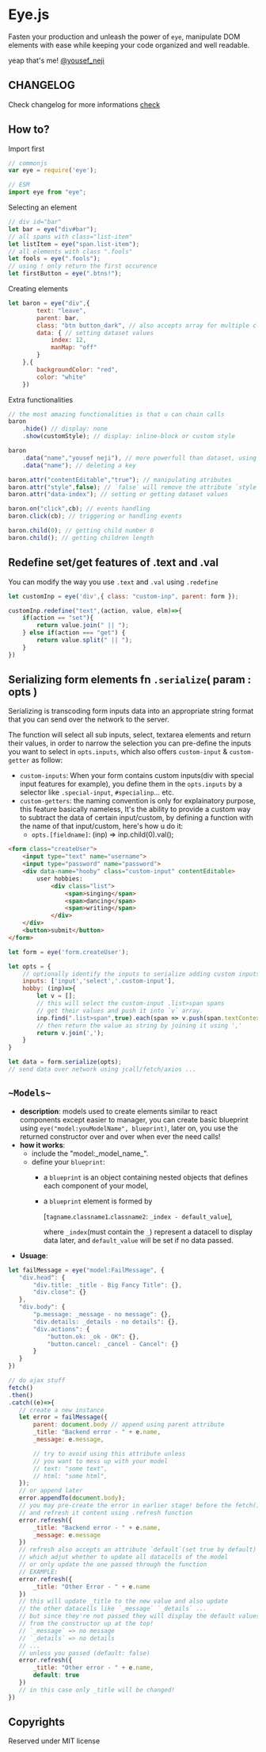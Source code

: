 # Eye.js
Fasten your production and unleash the power of `eye`, manipulate DOM elements with ease while keeping your code organized and well readable.

yeap that's me! [@yousef_neji](https://github.com/yousef312)

## CHANGELOG

Check changelog for more informations
[check](/changelog.md)

## How to?
Import first

```JavaScript
// commonjs
var eye = require('eye');

// ESM
import eye from "eye";
```

Selecting an element
```JavaScript
// div id="bar"
let bar = eye("div#bar");
// all spans with class="list-item"
let listItem = eye("span.list-item");
// all elements with class ".fools"
let fools = eye(".fools");
// using ! only return the first occurence
let firstButton = eye(".btns!");
```

Creating elements
```JavaScript
let baron = eye("div",{ 
        text: "leave",
        parent: bar,
        class: "btn button_dark", // also accepts array for multiple class setting at once or string concatenation of them with spaces between
        data: { // setting dataset values
            index: 12,
            manMap: "off"
        }
    },{ 
        backgroundColor: "red", 
        color: "white"
    })
```

Extra functionalities
```JavaScript
// the most amazing functionalities is that u can chain calls
baron
    .hide() // display: none
    .show(customStyle); // display: inline-block or custom style

baron
    .data("name","yousef neji"), // more powerfull than dataset, using WeakMaps!
    .data("name"); // deleting a key

baron.attr("contentEditable","true"); // manipulating atributes
baron.attr("style",false); // `false` will remove the attribute `style`
baron.attr("data-index"); // setting or getting dataset values

baron.on("click",cb); // events handling
baron.click(cb); // triggering or handling events

baron.child(0); // getting child number 0
baron.child(); // getting children length
```

## Redefine set/get features of .text and .val

You can modify the way you use `.text` and `.val` using `.redefine`

```JavaScript
let customInp = eye('div',{ class: "custom-inp", parent: form });

customInp.redefine("text",(action, value, elm)=>{
    if(action == "set"){
        return value.join(" || ");
    } else if(action === "get") {
        return value.split(" || ");
    }
})
```

## Serializing form elements fn `.serialize`( param : opts )

Serializing is transcoding form inputs data into an appropriate string format that you can send over the network to the server.
 
The function will select all sub inputs, select, textarea elements and return their values, in order to narrow the selection you can pre-define the inputs you want to select in `opts.inputs`, which also offers `custom-input` & `custom-getter` as follow:
 - `custom-inputs`: When your form contains custom inputs(div with special input features for example), you define them in the `opts.inputs` by a selector like `.special-input`, `#specialinp`... etc.
 - `custom-getters`: the naming convention is only for explainatory purpose, this feature basically nameless, It's the ability to provide a custom way to subtract the data of certain input/custom, by defining a function with the name of that input/custom, here's how u do it:
   - `opts.[fieldname]`: (inp) => inp.child(0).val();
 
```html
<form class="createUser">
    <input type="text" name="username">
    <input type="password" name="password">
    <div data-name="hooby" class="custom-input" contentEditable>
        user hobbies: 
            <div class="list">
                <span>singing</span>
                <span>dancing</span>
                <span>writing</span>
            </div>
    </div>
    <button>submit</button>
</form>
```
```javascript
let form = eye('form.createUser');

let opts = {
    // optionally identify the inputs to serialize adding custom inputs
    inputs: ['input','select','.custom-input'],
    hobby: (inp)=>{
        let v = [];
        // this will select the custom-input .list>span spans
        // get their values and push it into `v` array.
        inp.find(".list>span",true).each(span => v.push(span.textContext));
        // then return the value as string by joining it using ','
        return v.join(',');
    }
}

let data = form.serialize(opts);
// send data over network using jcall/fetch/axios ...
```

## `~Models~`

 - **description**: models used to create elements similar to react components except easier to manager, you can create basic blueprint using `eye("model:youModelName", blueprint)`, later on, you use the returned constructor over and over when ever the need calls!
 - **how it works**:
   - include the "model:\_model_name\_".
   - define your `blueprint`:
     - a `blueprint` is an object containing nested objects that defines each component of your model,
     - a `blueprint` element is formed by 
     
        [`tagname`.`classname1`.`classname2`: `_index - default_value`], 

        where `_index`(must contain the `_`) represent a datacell to display data later, and `default_value` will be set if no data passed.
 - **Usuage**:
 ```javascript
 let failMessage = eye("model:FailMessage", {
    "div.head": {
        "div.title: _title - Big Fancy Title": {},
        "div.close": {}
    },
    "div.body": {
        "p.message: _message - no message": {},
        "div.details: _details - no details": {},
        "div.actions": {
            "button.ok: _ok - OK": {},
            "button.cancel: _cancel - Cancel": {}
        }
    }
})

// do ajax stuff
fetch()
.then()
.catch((e)=>{
    // create a new instance
    let error = failMessage({
        parent: document.body // append using parent attribute
        _title: "Backend error - " + e.name,
        _message: e.message,

        // try to avoid using this attribute unless 
        // you want to mess up with your model
        // text: "some text",
        // html: "some html",
    });
    // or append later 
    error.appendTo(document.body);
    // you may pre-create the error in earlier stage! before the fetch()
    // and refresh it content using .refresh function
    error.refresh({
        _title: "Backend error - " + e.name,
        _message: e.message
    })
    // refresh also accepts an attribute `default`(set true by default)
    // which adjut whether to update all datacells of the model
    // or only update the one passed through the function
    // EXAMPLE:
    error.refresh({
        _title: "Other Error - " + e.name
    })
    // this will update _title to the new value and also update 
    // the other datacells like `_message` `_details` ...
    // but since they're not passed they will display the default values
    // from the constructor up at the top!
    // `_message` => no message
    // `_details` => no details
    // ...
    // unless you passed (default: false)
    error.refresh({
        _title: "Other error - " + e.name,
        default: true
    })
    // in this case only _title will be changed!
})
 ```


## Copyrights
Reserved under MIT license
